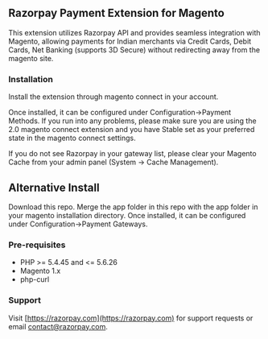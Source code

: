 ## Razorpay Payment Extension for Magento

This extension utilizes Razorpay API and provides seamless integration with Magento, allowing payments for Indian merchants via Credit Cards, Debit Cards, Net Banking (supports 3D Secure) without redirecting away from the magento site.

### Installation

Install the extension through magento connect in your account. 

Once installed, it can be configured under Configuration->Payment Methods. If you run into any problems, please make sure you are using the 2.0 magento connect extension and you have Stable set as your preferred state in the magento connect settings.

If you do not see Razorpay in your gateway list, please clear your Magento Cache from your admin
panel (System -> Cache Management).

## Alternative Install

Download this repo. Merge the app folder in this repo with the app folder in your magento installation directory. Once installed, it can be configured under Configuration->Payment Gateways.

### Pre-requisites
- PHP >= 5.4.45 and <= 5.6.26
- Magento 1.x
- php-curl

### Support

Visit [https://razorpay.com](https://razorpay.com) for support requests or email contact@razorpay.com.
